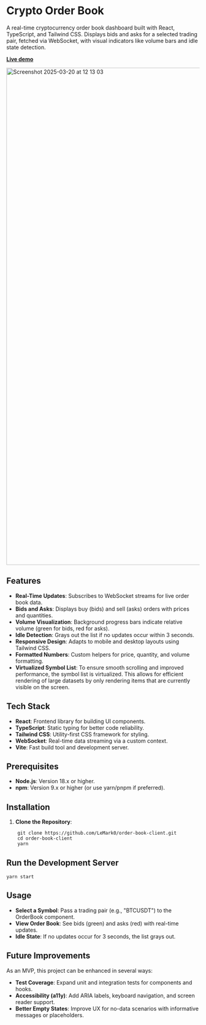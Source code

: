 
# Crypto Order Book

A real-time cryptocurrency order book dashboard built with React, TypeScript, and Tailwind CSS. Displays bids and asks for a selected trading pair, fetched via WebSocket, with visual indicators like volume bars and idle state detection.

**[Live demo](https://lemark0-order-book-client.netlify.app/)**

<img width="1296" alt="Screenshot 2025-03-20 at 12 13 03" src="https://github.com/user-attachments/assets/91b63528-c099-41f7-9b1d-7ac72824cda4" />


## Features

-   **Real-Time Updates**: Subscribes to WebSocket streams for live order book data.
-   **Bids and Asks**: Displays buy (bids) and sell (asks) orders with prices and quantities.
-   **Volume Visualization**: Background progress bars indicate relative volume (green for bids, red for asks).
-   **Idle Detection**: Grays out the list if no updates occur within 3 seconds.
-   **Responsive Design**: Adapts to mobile and desktop layouts using Tailwind CSS.
-   **Formatted Numbers**: Custom helpers for price, quantity, and volume formatting.
-   **Virtualized Symbol List**: To ensure smooth scrolling and improved performance, the symbol list is virtualized. This allows for efficient rendering of large datasets by only rendering items that are currently visible on the screen.

## Tech Stack

-   **React**: Frontend library for building UI components.
-   **TypeScript**: Static typing for better code reliability.
-   **Tailwind CSS**: Utility-first CSS framework for styling.
-   **WebSocket**: Real-time data streaming via a custom context.
-   **Vite**: Fast build tool and development server.

## Prerequisites

-   **Node.js**: Version 18.x or higher.
-   **npm**: Version 9.x or higher (or use yarn/pnpm if preferred).

## Installation

1.  **Clone the Repository**:

```
    git clone https://github.com/LeMark0/order-book-client.git
    cd order-book-client
    yarn
```

## Run the Development Server

    yarn start

## Usage

-   **Select a Symbol**: Pass a trading pair (e.g., "BTCUSDT") to the OrderBook component.
-   **View Order Book**: See bids (green) and asks (red) with real-time updates.
-   **Idle State**: If no updates occur for 3 seconds, the list grays out.

## Future Improvements

As an MVP, this project can be enhanced in several ways:

-   **Test Coverage**: Expand unit and integration tests for components and hooks.
-   **Accessibility (a11y)**: Add ARIA labels, keyboard navigation, and screen reader support.
-   **Better Empty States**: Improve UX for no-data scenarios with informative messages or placeholders.


